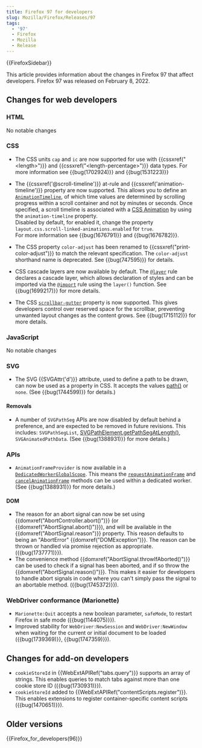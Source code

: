 ```yaml
---
title: Firefox 97 for developers
slug: Mozilla/Firefox/Releases/97
tags:
  - '97'
  - Firefox
  - Mozilla
  - Release
---
```

{{FirefoxSidebar}}

This article provides information about the changes in Firefox 97 that affect developers. Firefox 97 was released on February 8, 2022.

## Changes for web developers

### HTML

No notable changes

### CSS

- The CSS units `cap` and `ic` are now supported for use with {{cssxref("&lt;length&gt;")}} and {{cssxref("&lt;length-percentage&gt;")}} data types.
  For more information see {{bug(1702924)}} and {{bug(1531223)}}

- The {{cssxref('@scroll-timeline')}} at-rule and {{cssxref('animation-timeline')}} property are now supported. This allows you to define an [`AnimationTimeline`](/en-US/docs/Web/API/AnimationTimeline), of which time values are determined by scrolling progress within a scroll container and not by minutes or seconds. Once specified, a scroll timeline is associated with a [CSS Animation](/en-US/docs/Web/CSS/CSS_Animations) by using the `animation-timeline` property.<br />
  Disabled by default, for enabled it, change the property `layout.css.scroll-linked-animations.enabled` for `true`.<br />
  For more information see {{bug(1676791)}} and {{bug(1676782)}}.

- The CSS property `color-adjust` has been renamed to {{cssxref("print-color-adjust")}} to match the relevant specification.
  The `color-adjust` shorthand name is deprecated.
  See {{bug(747595)}} for details.

- CSS cascade layers are now available by default. The [`@layer`](en-US/docs/Web/CSS/@layer) rule declares a cascade layer, which allows declaration of styles and can be imported via the [`@import`](/en-US/docs/Web/CSS/@import) rule using the `layer()` function. See {{bug(1699217)}} for more details.

- The CSS [`scrollbar-gutter`](/en-US/docs/Web/CSS/scrollbar-gutter) property is now supported. This gives developers control over reserved space for the scrollbar, preventing unwanted layout changes as the content grows.
  See {{bug(1715112)}} for more details.

### JavaScript

No notable changes

### SVG

- The SVG {{SVGAttr('d')}} attribute, used to define a path to be drawn, can now be used as a property in CSS.
  It accepts the values [path()](</en-US/docs/Web/CSS/path()>) or `none`. (See {{bug(1744599)}} for details.)

#### Removals

- A number of `SVGPathSeg` APIs are now disabled by default behind a preference, and are expected to be removed in future revisions.
  This includes: `SVGPathSegList`, [SVGPathElement.getPathSegAtLength()](/en-US/docs/Web/API/SVGPathElement), `SVGAnimatedPathData`.
  (See {{bug(1388931)}} for more details.)

### APIs

- `AnimationFrameProvider` is now available in a [`DedicatedWorkerGlobalScope`](/en-US/docs/Web/API/DedicatedWorkerGlobalScope). This means the [`requestAnimationFrame`](/en-US/docs/Web/API/window/requestAnimationFrame) and [`cancelAnimationFrame`](/en-US/docs/Web/API/Window/cancelAnimationFrame) methods can be used within a dedicated worker.
  (See {{bug(1388931)}} for more details.)

#### DOM

- The reason for an abort signal can now be set using {{domxref("AbortController.abort()")}} (or {{domxref("AbortSignal.abort()")}}), and will be available in the {{domxref("AbortSignal.reason")}} property.
  This reason defaults to being an "AbortError" {{domxref("DOMException")}}.
  The reason can be thrown or handled via promise rejection as appropriate.
  ({{bug(1737771)}}).
- The convenience method {{domxref("AbortSignal.throwIfAborted()")}} can be used to check if a signal has been aborted, and if so throw the {{domxref("AbortSignal.reason()")}}.
  This makes it easier for developers to handle abort signals in code where you can't simply pass the signal to an abortable method. ({{bug(1745372)}}).

### WebDriver conformance (Marionette)

- `Marionette:Quit` accepts a new boolean parameter, `safeMode`, to restart Firefox in safe mode ({{bug(1144075)}}).
- Improved stability for `WebDriver:NewSession` and `WebDriver:NewWindow` when waiting for the current or initial document to be loaded ({{bug(1739369)}}, {{bug(1747359)}}).

## Changes for add-on developers

- `cookieStoreId` in {{WebExtAPIRef("tabs.query")}} supports an array of strings. This enables queries to match tabs against more than one cookie store ID ({{bug(1730931)}}).
- `cookieStoreId` added to {{WebExtAPIRef("contentScripts.register")}}. This enables extensions to register container-specific content scripts ({{bug(1470651)}}).

## Older versions

{{Firefox_for_developers(96)}}
